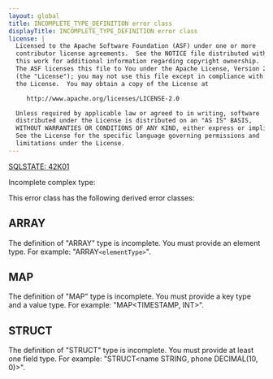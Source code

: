 ```yaml
---
layout: global
title: INCOMPLETE_TYPE_DEFINITION error class
displayTitle: INCOMPLETE_TYPE_DEFINITION error class
license: |
  Licensed to the Apache Software Foundation (ASF) under one or more
  contributor license agreements.  See the NOTICE file distributed with
  this work for additional information regarding copyright ownership.
  The ASF licenses this file to You under the Apache License, Version 2.0
  (the "License"); you may not use this file except in compliance with
  the License.  You may obtain a copy of the License at

     http://www.apache.org/licenses/LICENSE-2.0

  Unless required by applicable law or agreed to in writing, software
  distributed under the License is distributed on an "AS IS" BASIS,
  WITHOUT WARRANTIES OR CONDITIONS OF ANY KIND, either express or implied.
  See the License for the specific language governing permissions and
  limitations under the License.
---
```


[SQLSTATE: 42K01](sql-error-conditions-sqlstates.html#class-42-syntax-error-or-access-rule-violation)

Incomplete complex type:

This error class has the following derived error classes:

## ARRAY

The definition of "ARRAY" type is incomplete. You must provide an element type. For example: "ARRAY`<elementType>`".

## MAP

The definition of "MAP" type is incomplete. You must provide a key type and a value type. For example: "MAP<TIMESTAMP, INT>".

## STRUCT

The definition of "STRUCT" type is incomplete. You must provide at least one field type. For example: "STRUCT<name STRING, phone DECIMAL(10, 0)>".




